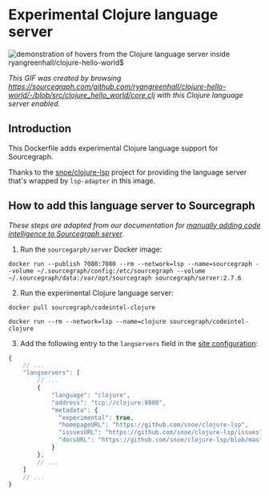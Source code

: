 # Experimental Clojure language server 

![demonstration of hovers from the Clojure language server inside ryangreenhall/clojure-hello-world$](https://cl.ly/001Z380o0K0B/Screen%20Recording%202018-05-07%20at%2004.09%20PM.gif)

*This GIF was created by browsing https://sourcegraph.com/github.com/ryangreenhall/clojure-hello-world/-/blob/src/clojure_hello_world/core.clj with this Clojure language server enabled.*

## Introduction

This Dockerfile adds experimental Clojure language support for Sourcegraph. 

Thanks to the [snoe/clojure-lsp](https://github.com/snoe/clojure-lsp) project for providing the language server that's wrapped by `lsp-adapter` in this image.

## How to add this language server to Sourcegraph

*These steps are adapted from our documentation for [manually adding code intelligence to Sourcegraph server](https://about.sourcegraph.com/docs/code-intelligence/install-manual/).*

1. Run the `sourcegarph/server` Docker image: 

```shell
docker run --publish 7080:7080 --rm --network=lsp --name=sourcegraph --volume ~/.sourcegraph/config:/etc/sourcegraph --volume ~/.sourcegraph/data:/var/opt/sourcegraph sourcegraph/server:2.7.6
```

2. Run the experimental Clojure language server:

  ```shell
  docker pull sourcegraph/codeintel-clojure

  docker run --rm --network=lsp --name=clojure sourcegraph/codeintel-clojure
  ```

3. Add the following entry to the `langservers` field in the [site configuration](https://about.sourcegraph.com/docs/config):

  ```js
  {
      // ...
      "langservers": [
          // ...
          {
              "language": "clojure",
              "address": "tcp://clojure:8080",
              "metadata": {
                "experimental": true,
                "homepageURL": "https://github.com/snoe/clojure-lsp", 
                "issuesURL": "https://github.com/snoe/clojure-lsp/issues", 
                "docsURL": "https://github.com/snoe/clojure-lsp/blob/master/README.md"
              }
          },
          // ...
      ]
      // ...
  }
  ```
